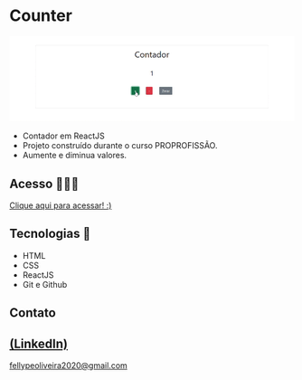 # Counter

 ![preview](./.github/preview.gif)
 
 - Contador em ReactJS
 - Projeto construído durante o curso PROPROFISSÃO.
 - Aumente e diminua valores.

## Acesso 👨🏻‍💻
 [Clique aqui para acessar! :)]()

## Tecnologias 👾
- HTML
- CSS
- ReactJS
- Git e Github

## Contato
[(LinkedIn)](https://www.linkedin.com/in/fellype-oliveira-920699230/)
-----
fellypeoliveira2020@gmail.com
